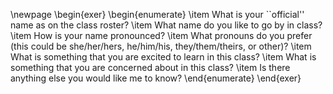 \newpage
\begin{exer}
\begin{enumerate}
\item What is your ``official'' name as on the class roster?
\item What name do you like to go by in class?
\item How is your name pronounced?
\item What pronouns do you prefer (this could be she/her/hers, he/him/his,
  they/them/theirs, or other)?
\item What is something that you are excited to learn in this class?
\item What is something that you are concerned about in this class?
\item Is there anything else you would like me to know?
\end{enumerate}
\end{exer}

